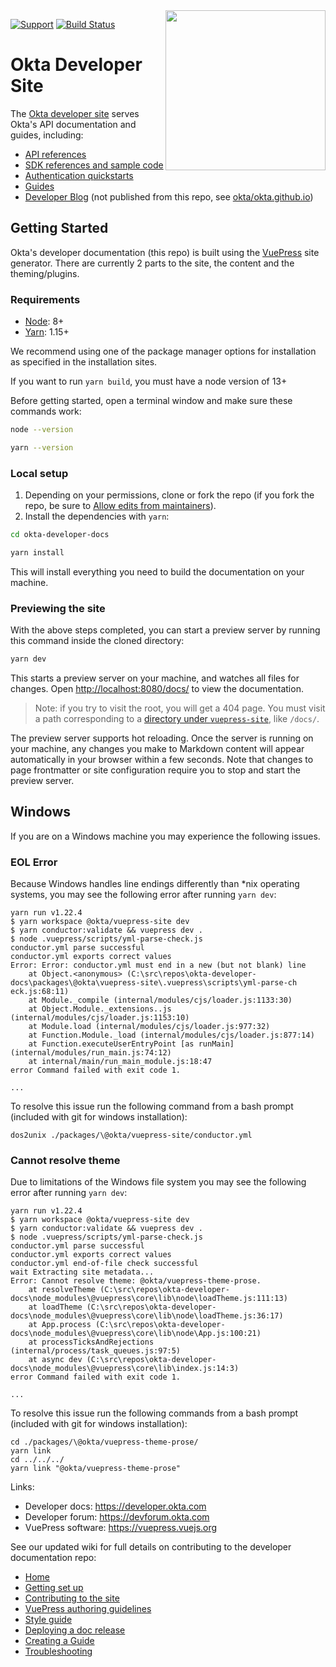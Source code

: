 <img src="https://aws1.discourse-cdn.com/standard14/uploads/oktadev/original/1X/0c6402653dfb70edc661d4976a43a46f33e5e919.png" align="right" width="256px"/>

[![Support](https://img.shields.io/badge/support-developer%20forum-blue.svg)](https://devforum.okta.com/)
[![Build Status](https://travis-ci.org/okta/okta-developer-docs.svg?branch=master)](https://travis-ci.org/okta/okta-developer-docs)

# Okta Developer Site

The [Okta developer site](https://developer.okta.com) serves Okta's API documentation and guides, including:

- [API references](https://developer.okta.com/docs/reference/)
- [SDK references and sample code](https://developer.okta.com/documentation/)
- [Authentication quickstarts](https://developer.okta.com/quickstart/)
- [Guides](https://developer.okta.com/guides/)
- [Developer Blog](https://developer.okta.com/blog/) (not published from this repo, see [okta/okta.github.io](https://github.com/okta/okta.github.io))

## Getting Started

Okta's developer documentation (this repo) is built using the [VuePress](https://vuepress.vuejs.org/) site generator.
There are currently 2 parts to the site, the content and the theming/plugins.

### Requirements

- [Node](https://nodejs.org/en/download/): 8+
- [Yarn](https://yarnpkg.com/lang/en/docs/install/#windows-stable): 1.15+

We recommend using one of the package manager options for installation as specified in the installation sites.

If you want to run `yarn build`, you must have a node version of 13+

Before getting started, open a terminal window and make sure these commands work:

```sh
node --version

yarn --version
```

### Local setup

1. Depending on your permissions, clone or fork the repo (if you fork the repo, be sure to [Allow edits from maintainers](https://help.github.com/en/articles/allowing-changes-to-a-pull-request-branch-created-from-a-fork)).
2. Install the dependencies with `yarn`:

```sh
cd okta-developer-docs

yarn install
```

This will install everything you need to build the documentation on your machine.

### Previewing the site

With the above steps completed, you can start a preview server by running this command inside the cloned directory:

```sh
yarn dev
```

This starts a preview server on your machine, and watches all files for changes. Open <http://localhost:8080/docs/> to view the documentation.

 > Note: if you try to visit the root, you will get a 404 page.  You must visit a path corresponding to a [directory under `vuepress-site`](https://github.com/okta/okta-developer-docs/tree/master/packages/%40okta/vuepress-site), like `/docs/`.

The preview server supports hot reloading. Once the server is running on your machine, any changes you make to Markdown content will appear automatically in your browser within a few seconds. Note that changes to page frontmatter or site configuration require you to stop and start the preview server.

## Windows 

If you are on a Windows machine you may experience the following issues.

### EOL Error
Because Windows handles line endings differently than *nix operating systems, you may see the following error after running `yarn dev`:

```
yarn run v1.22.4
$ yarn workspace @okta/vuepress-site dev
$ yarn conductor:validate && vuepress dev .
$ node .vuepress/scripts/yml-parse-check.js
conductor.yml parse successful
conductor.yml exports correct values
Error: Error: conductor.yml must end in a new (but not blank) line
    at Object.<anonymous> (C:\src\repos\okta-developer-docs\packages\@okta\vuepress-site\.vuepress\scripts\yml-parse-ch
eck.js:68:11)
    at Module._compile (internal/modules/cjs/loader.js:1133:30)
    at Object.Module._extensions..js (internal/modules/cjs/loader.js:1153:10)
    at Module.load (internal/modules/cjs/loader.js:977:32)
    at Function.Module._load (internal/modules/cjs/loader.js:877:14)
    at Function.executeUserEntryPoint [as runMain] (internal/modules/run_main.js:74:12)
    at internal/main/run_main_module.js:18:47
error Command failed with exit code 1.

... 
```

To resolve this issue run the following command from a bash prompt (included with git for windows installation):

```
dos2unix ./packages/\@okta/vuepress-site/conductor.yml
```

### Cannot resolve theme

Due to limitations of the Windows file system you may see the following error after running `yarn dev`:

```
yarn run v1.22.4
$ yarn workspace @okta/vuepress-site dev
$ yarn conductor:validate && vuepress dev .
$ node .vuepress/scripts/yml-parse-check.js
conductor.yml parse successful
conductor.yml exports correct values
conductor.yml end-of-file check successful
wait Extracting site metadata...
Error: Cannot resolve theme: @okta/vuepress-theme-prose.
    at resolveTheme (C:\src\repos\okta-developer-docs\node_modules\@vuepress\core\lib\node\loadTheme.js:111:13)        
    at loadTheme (C:\src\repos\okta-developer-docs\node_modules\@vuepress\core\lib\node\loadTheme.js:36:17)
    at App.process (C:\src\repos\okta-developer-docs\node_modules\@vuepress\core\lib\node\App.js:100:21)
    at processTicksAndRejections (internal/process/task_queues.js:97:5)
    at async dev (C:\src\repos\okta-developer-docs\node_modules\@vuepress\core\lib\index.js:14:3)
error Command failed with exit code 1.

...
```

To resolve this issue run the following commands from a bash prompt (included with git for windows installation):

```
cd ./packages/\@okta/vuepress-theme-prose/
yarn link
cd ../../../
yarn link "@okta/vuepress-theme-prose"
```

Links:

- Developer docs: <https://developer.okta.com>
- Developer forum: <https://devforum.okta.com>
- VuePress software: <https://vuepress.vuejs.org>

See our updated wiki for full details on contributing to the developer documentation repo:

- [Home](https://github.com/okta/okta-developer-docs/wiki)
- [Getting set up](https://github.com/okta/okta-developer-docs/wiki/Getting-set-up)
- [Contributing to the site](https://github.com/okta/okta-developer-docs/wiki/Contributing-to-the-Site)
- [VuePress authoring guidelines](https://github.com/okta/okta-developer-docs/wiki/VuePress-Authoring-Guidelines)
- [Style guide](https://github.com/okta/okta-developer-docs/wiki/Style-Guide)
- [Deploying a doc release](https://github.com/okta/okta-developer-docs/wiki/Deploying-a-Doc-Release)
- [Creating a Guide](https://github.com/okta/okta-developer-docs/wiki/Creating-a-Guide)
- [Troubleshooting](https://github.com/okta/okta-developer-docs/wiki/Troubleshooting)
